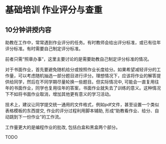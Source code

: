 # 基础培训 作业评分与查重

## 10分钟讲授内容

助教在工作中，常常遇到作业评分的任务。有时教师会给出评分标准，或已有往年评分标准。有时需要自己制定评分标准。

前者只需“照章办事”，这里主要讨论的是需要助教自己制定评分标准的情况。

对于书面作业，首先要避免随机给分或按照作业长度给分。如果希望减轻评分的工作量，可以考虑随机抽选一部分题目进行评分。理想情况下，应该将作业的解答提供给同学，然后在不同学期尽量轮换一些题目。但实际情况中, 可能会一直复用往年的书面作业，同学也复用往年的答案，书面作业就失去了训练的意义。这种情况下不如将书面作业取消，增加其他更有意义的学习活动。

技术上，建议让同学提交统一通用的文件格式，例如pdf文件，甚至设置一个类似表格模板的东西提交, 作业的评分过程利用脚本辅助, 形成“助教看作业、给分、自动跳到下一份作业”的工作流。

工作量更大的是编程作业的批改, 包括白盒和黑盒两个部分。

TODO